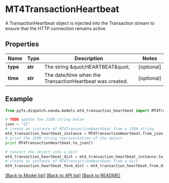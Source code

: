 # MT4TransactionHeartbeat

A TransactionHeartbeat object is injected into the Transaction stream to ensure that the HTTP connection remains active.

## Properties
Name | Type | Description | Notes
------------ | ------------- | ------------- | -------------
**type** | **str** | The string \&quot;HEARTBEAT\&quot; | [optional] 
**time** | **str** | The date/time when the TransactionHeartbeat was created. | [optional] 

## Example

```python
from pyfx.dispatch.oanda.models.mt4_transaction_heartbeat import MT4TransactionHeartbeat

# TODO update the JSON string below
json = "{}"
# create an instance of MT4TransactionHeartbeat from a JSON string
mt4_transaction_heartbeat_instance = MT4TransactionHeartbeat.from_json(json)
# print the JSON string representation of the object
print MT4TransactionHeartbeat.to_json()

# convert the object into a dict
mt4_transaction_heartbeat_dict = mt4_transaction_heartbeat_instance.to_dict()
# create an instance of MT4TransactionHeartbeat from a dict
mt4_transaction_heartbeat_form_dict = mt4_transaction_heartbeat.from_dict(mt4_transaction_heartbeat_dict)
```
[[Back to Model list]](../README.md#documentation-for-models) [[Back to API list]](../README.md#documentation-for-api-endpoints) [[Back to README]](../README.md)


